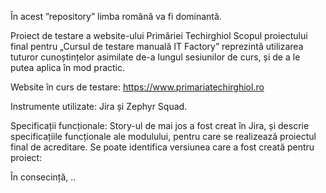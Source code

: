 În acest ”repository” limba română va fi dominantă.
 
</h1>Proiect de testare a website-ului Primăriei Techirghiol</h1>
Scopul proiectului final pentru „Cursul de testare manuală IT Factory” reprezintă utilizarea tuturor cunoștințelor asimilate de-a lungul sesiunilor de curs, și de a le putea aplica în mod practic.

Website în curs de testare: https://www.primariatechirghiol.ro

Instrumente utilizate: Jira și Zephyr Squad.

</h1>Specificații funcționale:</h1>
Story-ul de mai jos a fost creat în Jira, și descrie specificațiile funcționale ale modulului, pentru care se realizează proiectul final de acreditare.
Se poate identifica versiunea care a fost creată pentru proiect:

În consecință, ..

